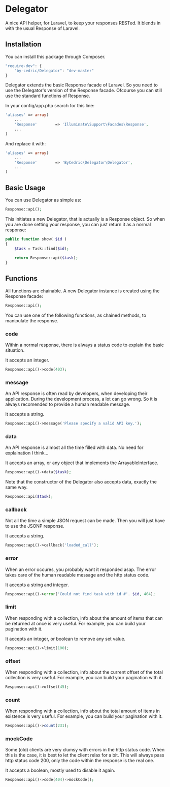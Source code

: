 # Delegator

A nice API helper, for Laravel, to keep your responses RESTed.
It blends in with the usual Response of Laravel.

## Installation

You can install this package through Composer.

```js
"require-dev": {
    "by-cedric/Delegator": "dev-master"
}
```

Delegator extends the basic Response facade of Laravel.
So you need to use the Delegator's version of the Response facade.
Ofcourse you can still use the standard functions of Response.

In your config/app.php search for this line:

```php
'aliases' => array(
    ...
    'Response'        => 'Illuminate\Support\Facades\Response',
    ...
)
```

And replace it with:

```php
'aliases' => array(
    ...
    'Response'        => 'ByCedric\Delegator\Delegator',
    ...
)
```

## Basic Usage

You can use Delegator as simple as:

```php
Response::api();
```

This initiates a new Delegator, that is actually is a Response object.
So when you are done setting your response, you can just return it as a normal response:

```php
public function show( $id )
{
    $task = Task::find($id);
      
    return Response::api($task);
}
```

## Functions

All functions are chainable.
A new Delegator instance is created using the Response facade:

```php
Response::api();
```

You can use one of the following functions, as chained methods, to manipulate the response.

### code

Within a normal response, there is always a status code to explain the basic situation.

It accepts an integer.

```php
Response::api()->code(403);
```
  
### message

An API response is often read by developers, when developing their application.
During the development process, a lot can go wrong.
So it is always recomended to provide a human readable message.

It accepts a string.

```php
Response::api()->message('Please specify a valid API key.');
```

### data

An API response is almost all the time filled with data.
No need for explaination I think...

It accepts an array, or any object that implements the ArrayableInterface.

```php
Response::api()->data($task);
```

Note that the constructor of the Delegator also accepts data, exactly the same way.

```php
Response::api($task);
```

### callback

Not all the time a simple JSON request can be made.
Then you will just have to use the JSONP response.

It accepts a string.

```php
Response::api()->callback('loaded_call');
```

### error

When an error occures, you probably want it responded asap.
The error takes care of the human readable message and the http status code.

It accepts a string and integer.

```php
Response::api()->error('Could not find task with id #'. $id, 404);
```

### limit

When responding with a collection, info about the amount of items that can be returned at once is very useful.
For example, you can build your pagination with it.

It accepts an integer, or boolean to remove any set value.

```php
Response::api()->limit(100);
```

### offset

When responding with a collection, info about the current offset of the total collection is very useful.
For example, you can build your pagination with it.

```php
Response::api()->offset(45);
```

### count

When responding with a collection, info about the total amount of items in existence is very useful.
For example, you can build your pagination with it.

```php
Response::api()->count(231);
```

### mockCode

Some (old) clients are very clumsy with errors in the http status code.
When this is the case, it is best to let the client relax for a bit.
This will always pass http status code 200, only the code within the response is the real one.

It accepts a boolean, mostly used to disable it again.

```php
Response::api()->code(404)->mockCode();
```
